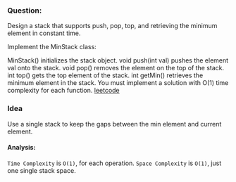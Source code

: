 ### Question:

Design a stack that supports push, pop, top, and retrieving the minimum element in constant time.

Implement the MinStack class:

MinStack() initializes the stack object.
void push(int val) pushes the element val onto the stack.
void pop() removes the element on the top of the stack.
int top() gets the top element of the stack.
int getMin() retrieves the minimum element in the stack.
You must implement a solution with O(1) time complexity for each function.
<a href="https://leetcode.com/problems/min-stack/description/">leetcode</a>

### Idea

Use a single stack to keep the gaps between the min element and current element.

#### Analysis:

`Time Complexity` is `O(1)`, for each operation.
`Space Complexity` is `O(1)`, just one single stack space.
